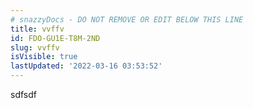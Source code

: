 ```yaml
---
# snazzyDocs - DO NOT REMOVE OR EDIT BELOW THIS LINE
title: vvffv
id: FDO-GU1E-T8M-2ND
slug: vvffv
isVisible: true
lastUpdated: '2022-03-16 03:53:52'
---
```

sdfsdf